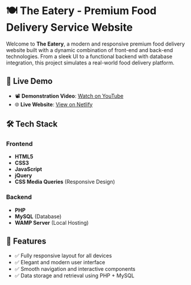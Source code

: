 # 🍽️ The Eatery - Premium Food Delivery Service Website

Welcome to **The Eatery**, a modern and responsive premium food delivery website built with a dynamic combination of front-end and back-end technologies. From a sleek UI to a functional backend with database integration, this project simulates a real-world food delivery platform.

## 🚀 Live Demo

- 📽️ **Demonstration Video**: [Watch on YouTube](https://youtu.be/V8N6yqm7pwE)  
- 🌐 **Live Website**: [View on Netlify](https://the-eatery.netlify.app/)


## 🛠️ Tech Stack

### Frontend
- **HTML5**
- **CSS3**
- **JavaScript**
- **jQuery**
- **CSS Media Queries** (Responsive Design)

### Backend
- **PHP**
- **MySQL** (Database)
- **WAMP Server** (Local Hosting)


## 📱 Features

- ✅ Fully responsive layout for all devices
- ✅ Elegant and modern user interface
- ✅ Smooth navigation and interactive components
- ✅ Data storage and retrieval using PHP + MySQL


